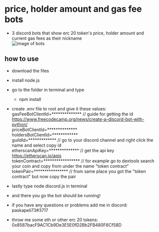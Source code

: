# price, holder amount and gas fee bots
- 3 discord bots that show erc 20 token's price, holder amount and current gas fees as their nickname  
![image of bots](https://i.imgur.com/bOQJ0QV.png)
## how to use
- download the files
- install node.js
- go to the folder in terminal and type
  - npm install
- create .env file to root and give it these values:  
gasFeeBotClientId=************** // guide for getting the id https://www.freecodecamp.org/news/create-a-discord-bot-with-python/  
priceBotClientId=**************  
holdersBotClientId=************  
guildId=*************  // go to your discord channel and right click the name and select copy id  
etherscanApiKey=**************  // get the api key https://etherscan.io/apis  
tokenContract=*****************  // for example go to dextools search your coin and copy from under the name "token contract"  
tokenPair=****************  // from same place you got the "token contract" but now copy the pair  
  
- lastly type node discord.js in terminal
- and there you go the bot should be running!
- if you have any questions or problems add me in discord: paskapeli73#3717
- throw me some eth or other erc 20 tokens: 0x8587bacF9AC1Cb9De3E5E0fD2Bb2FB480F6Cf58D
